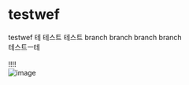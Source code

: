# testwef
testwef
테
테스트
테스트
branch
branch
branch
branch
<br/>
테스트ㅡ테
<br/>
<br/>
!!!!
<br/>
![image](https://user-images.githubusercontent.com/87160629/161055085-b3c7b14a-e589-452b-a33c-4820be872e6a.png)
